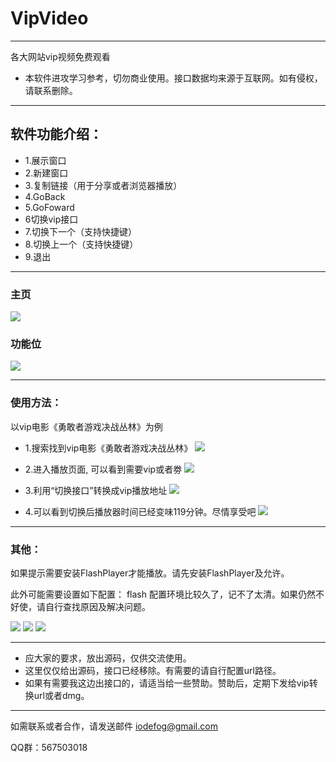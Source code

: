 
# VipVideo

----

各大网站vip视频免费观看

* 本软件进攻学习参考，切勿商业使用。接口数据均来源于互联网。如有侵权，请联系删除。

---

## 软件功能介绍：
* 1.展示窗口
* 2.新建窗口
* 3.复制链接（用于分享或者浏览器播放）
* 4.GoBack
* 5.GoFoward
* 6切换vip接口
* 7.切换下一个（支持快捷键）
* 8.切换上一个（支持快捷键）
* 9.退出

---

### 主页
![](./images/home.jpeg)

### 功能位
![](./images/gongnengwei.png)

---

### 使用方法：

以vip电影《勇敢者游戏决战丛林》为例

* 1.搜索找到vip电影《勇敢者游戏决战丛林》
![](./images/WX20180530-145513@2x.jpeg)

* 2.进入播放页面, 可以看到需要vip或者劵
![](./images/WX20180530-145751@2x.jpeg) 

* 3.利用“切换接口”转换成vip播放地址
![](./images/WX20180530-145832@2x.jpeg) 

* 4.可以看到切换后播放器时间已经变味119分钟。尽情享受吧
![](./images/WX20180530-150004@2x.jpeg) 

---

### 其他：
如果提示需要安装FlashPlayer才能播放。请先安装FlashPlayer及允许。

此外可能需要设置如下配置：
flash 配置环境比较久了，记不了太清。如果仍然不好使，请自行查找原因及解决问题。


![](./images/peizhi.png)
![](./images/peizhi2.jpg)
![](./images/erweima.png)

---

* 应大家的要求，放出源码，仅供交流使用。
* 这里仅仅给出源码，接口已经移除。有需要的请自行配置url路径。
* 如果有需要我这边出接口的，请适当给一些赞助。赞助后，定期下发给vip转换url或者dmg。


---


如需联系或者合作，请发送邮件 [iodefog@gmail.com](mailto:iodefog@gmail.com)

QQ群：567503018
